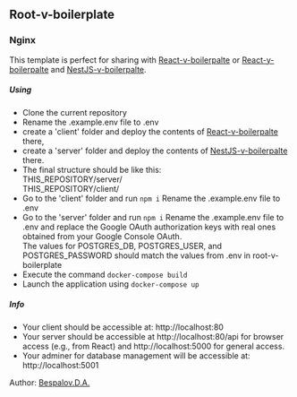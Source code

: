 ## Root-v-boilerplate
###  Nginx

This template is perfect for sharing with [React-v-boilerpalte](https://github.com/Bespalov-D-A/React-v-boilerplate) or [React-y-boilerpalte](https://github.com/Bespalov-D-A/react-y-boilerplate) and [NestJS-v-boilerpalte](https://github.com/Bespalov-D-A/NestJS-v-boilerplate).
#####  Using
- Clone the current repository
- Rename the .example.env file to .env
- create a 'client' folder and deploy the contents of [React-v-boilerpalte](https://github.com/Bespalov-D-A/React-v-boilerplate) there,
- create a 'server' folder and deploy the contents of [NestJS-v-boilerpalte](https://github.com/Bespalov-D-A/NestJS-v-boilerplate) there. 
- The final structure should be like this:  
THIS_REPOSITORY/server/  
THIS_REPOSITORY/client/  
 - Go to the 'client' folder and run ```npm i```
 Rename the .example.env file to .env
 - Go to the 'server' folder and run ```npm i```
 Rename the .example.env file to .env and replace the Google OAuth authorization keys with real ones obtained from your Google Console OAuth.  
The values for POSTGRES_DB, POSTGRES_USER, and POSTGRES_PASSWORD should match the values from .env in root-v-boilerplate
 - Execute the command ```docker-compose build```
 - Launch the application using ```docker-compose up```
  
#####  Info
 - Your client should be accessible at: http://localhost:80
 - Your server should be accessible at http://localhost:80/api for browser access (e.g., from React) and http://localhost:5000 for general access.
- Your adminer for database management will be accessible at: http://localhost:5001

Author: [Bespalov.D.A.](https://github.com/Bespalov-D-A)
